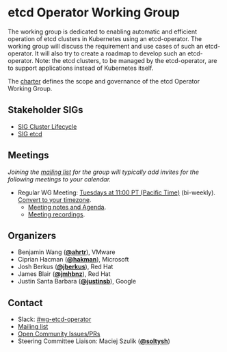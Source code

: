 <!---
This is an autogenerated file!

Please do not edit this file directly, but instead make changes to the
sigs.yaml file in the project root.

To understand how this file is generated, see https://git.k8s.io/community/generator/README.md
--->
# etcd Operator Working Group

The working group is dedicated to enabling automatic and efficient operation of etcd clusters in Kubernetes using an etcd-operator. The working group will discuss the requirement and use cases of such an etcd-operator. It will also try to create a roadmap to develop such an etcd-operator.
Note: the etcd clusters, to be managed by the etcd-operator, are to support applications instead of Kubernetes itself.

The [charter](charter.md) defines the scope and governance of the etcd Operator Working Group.

## Stakeholder SIGs
* [SIG Cluster Lifecycle](/sig-cluster-lifecycle)
* [SIG etcd](/sig-etcd)

## Meetings
*Joining the [mailing list](https://groups.google.com/a/kubernetes.io/g/wg-etcd-operator) for the group will typically add invites for the following meetings to your calendar.*
* Regular WG Meeting: [Tuesdays at 11:00 PT (Pacific Time)](https://zoom.us/my/cncfetcdproject) (bi-weekly). [Convert to your timezone](http://www.thetimezoneconverter.com/?t=11:00&tz=PT%20%28Pacific%20Time%29).
  * [Meeting notes and Agenda](https://docs.google.com/document/d/1ey4zTTRvtCVJJP2vjF95VjG-sAKlNTcqB2HdmC18Lfc/edit).
  * [Meeting recordings](https://www.youtube.com/playlist?list=PLRGL688DpO9pLz5aCOPHLvASXACZrvD8D).

## Organizers

* Benjamin Wang (**[@ahrtr](https://github.com/ahrtr)**), VMware
* Ciprian Hacman (**[@hakman](https://github.com/hakman)**), Microsoft
* Josh Berkus (**[@jberkus](https://github.com/jberkus)**), Red Hat
* James Blair (**[@jmhbnz](https://github.com/jmhbnz)**), Red Hat
* Justin Santa Barbara (**[@justinsb](https://github.com/justinsb)**), Google

## Contact
- Slack: [#wg-etcd-operator](https://kubernetes.slack.com/messages/wg-etcd-operator)
- [Mailing list](https://groups.google.com/a/kubernetes.io/g/wg-etcd-operator)
- [Open Community Issues/PRs](https://github.com/kubernetes/community/labels/wg%2Fetcd-operator)
- Steering Committee Liaison: Maciej Szulik (**[@soltysh](https://github.com/soltysh)**)
<!-- BEGIN CUSTOM CONTENT -->

<!-- END CUSTOM CONTENT -->
